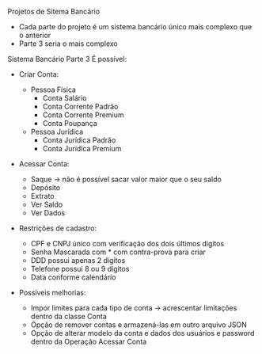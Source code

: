 Projetos de Sitema Bancário

- Cada parte do projeto é um sistema bancário único mais complexo que o anterior
- Parte 3 seria o mais complexo

Sistema Bancário Parte 3
É possível:
- Criar Conta:
    - Pessoa Física
        - Conta Salário
        - Conta Corrente Padrão
        - Conta Corrente Premium
        - Conta Poupança
    - Pessoa Jurídica
        - Conta Jurídica Padrão
        - Conta Jurídica Premium
        
- Acessar Conta:
    - Saque -> não é possível sacar valor maior que o seu saldo
    - Depósito
    - Extrato
    - Ver Saldo
    - Ver Dados
    
- Restrições de cadastro:
    - CPF e CNPJ único com verificação dos dois últimos dígitos
    - Senha Mascarada com * com contra-prova para criar
    - DDD possui apenas 2 digítos
    - Telefone possui 8 ou 9 dígitos
    - Data conforme calendário
    
- Possíveis melhorias:
    - Impor limites para cada tipo de conta -> acrescentar limitações dentro da classe Conta
    - Opção de remover contas e armazená-las em outro arquivo JSON
    - Opção de alterar modelo da conta e dados dos usuários e password dentro da Operação Acessar Conta